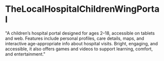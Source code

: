 # TheLocalHospitalChildrenWingPortal
"A children’s hospital portal designed for ages 2–18, accessible on tablets and web. Features include personal profiles, care details, maps, and interactive age-appropriate info about hospital visits. Bright, engaging, and accessible, it also offers games and videos to support learning, comfort, and entertainment."
